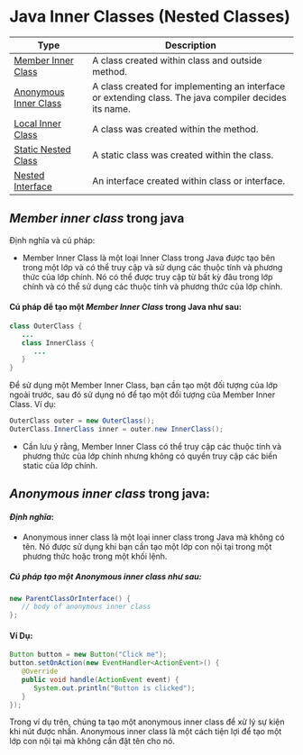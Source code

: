 
# Java Inner Classes (Nested Classes)

| Type                                                                      | 	Description                                                                                          |
|---------------------------------------------------------------------------|-------------------------------------------------------------------------------------------------------|
| [Member Inner Class](https://www.javatpoint.com/member-inner-class)       | A class created within class and outside method.                                                      |
| [Anonymous Inner Class](https://www.javatpoint.com/anonymous-inner-class) | A class created for implementing an interface or extending class. The java compiler decides its name. |
| [Local Inner Class](https://www.javatpoint.com/local-inner-class)         | A class was created within the method.                                                                |
| [Static Nested Class](https://www.javatpoint.com/static-nested-class)     | A static class was created within the class.                                                          |
| [Nested Interface](https://www.javatpoint.com/nested-interface)           | 	An interface created within class or interface.                                                                                                      |



## *Member inner class* trong java
Định nghĩa và cú pháp:

- Member Inner Class là một loại Inner Class trong Java được tạo bên trong một lớp và có thể truy cập và sử dụng các thuộc tính và phương thức của lớp chính. Nó có thể được truy cập từ bất kỳ đâu trong lớp chính và có thể sử dụng các thuộc tính và phương thức của lớp chính.

#### Cú pháp để tạo một *Member Inner Class* trong Java như sau:

```java
class OuterClass {
   ...
   class InnerClass {
      ...
   }
}
```

Để sử dụng một Member Inner Class, bạn cần tạo một đối tượng của lớp ngoài trước, sau đó sử dụng nó để tạo một đối tượng của Member Inner Class. Ví dụ:

```java
OuterClass outer = new OuterClass();
OuterClass.InnerClass inner = outer.new InnerClass();
```

- Cần lưu ý rằng, Member Inner Class có thể truy cập các thuộc tính và phương thức của lớp chính nhưng không có quyền truy cập các biến static của lớp chính.


## *Anonymous inner class* trong java:
#### *Định nghĩa*:
- Anonymous inner class là một loại inner class trong Java mà không có tên. Nó được sử dụng khi bạn cần tạo một lớp con nội tại trong một phương thức hoặc trong một khối lệnh.

##### Cú pháp tạo một Anonymous inner class như sau:
```java
new ParentClassOrInterface() {
   // body of anonymous inner class
};
```

#### Ví Dụ:
```java
Button button = new Button("Click me");
button.setOnAction(new EventHandler<ActionEvent>() {
   @Override
   public void handle(ActionEvent event) {
      System.out.println("Button is clicked");
   }
});
```

Trong ví dụ trên, chúng ta tạo một anonymous inner class để xử lý sự kiện khi nút được nhấn. Anonymous inner class là một cách tiện lợi để tạo một lớp con nội tại mà không cần đặt tên cho nó.




